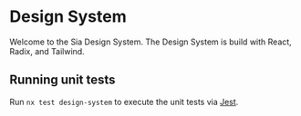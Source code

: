 # Design System

Welcome to the Sia Design System. The Design System is build with React, Radix, and Tailwind.

## Running unit tests

Run `nx test design-system` to execute the unit tests via [Jest](https://jestjs.io).
